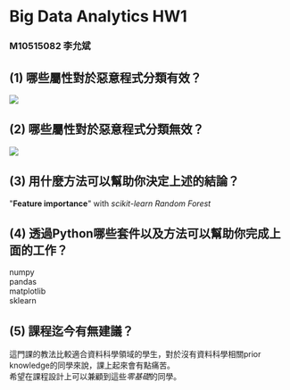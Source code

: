 # Big Data Analytics HW1
### M10515082 李允斌

## (1) 哪些屬性對於惡意程式分類有效？
![](https://i.imgur.com/iz6AcxS.png)

## (2) 哪些屬性對於惡意程式分類無效？
![](https://i.imgur.com/i1hTYwi.png)

## (3) 用什麼方法可以幫助你決定上述的結論？
"**Feature importance**" with *scikit-learn Random Forest*

## (4) 透過Python哪些套件以及方法可以幫助你完成上面的工作？
numpy  
pandas  
matplotlib  
sklearn  

## (5) 課程迄今有無建議？
這門課的教法比較適合資料科學領域的學生，對於沒有資料科學相關prior knowledge的同學來說，課上起來會有點痛苦。  
希望在課程設計上可以兼顧到這些*零基礎*的同學。
